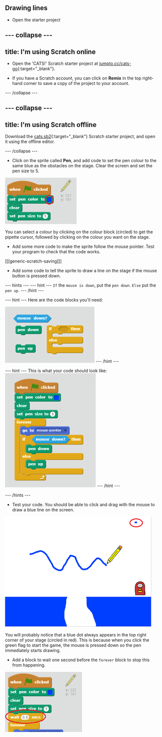 ## Drawing lines

+ Open the starter project

--- collapse ---
---
title: I'm using Scratch online
---

+ Open the 'CATS!' Scratch starter project at [jumpto.cc/cats-go](http://jumpto.cc/cats-go){:target="_blank"}.

+ If you have a Scratch account, you can click on **Remix** in the top right-hand corner to save a copy of the project to your account.


--- /collapse ---

--- collapse ---
---
title: I'm using Scratch offline
---

Download the [cats.sb2](resources/cats.sb2){:target="_blank"} Scratch starter project, and open it using the offline editor.

--- /collapse ---

+ Click on the sprite called **Pen**, and add code to set the pen colour to the same blue as the obstacles on the stage. Clear the screen and set the pen size to 5.

![Set pen color](images/pen-color.png)

You can select a colour by clicking on the colour block (circled) to get the pipette cursor, followed by clicking on the colour you want on the stage.

+ Add some more code to make the sprite follow the mouse pointer. Test your program to check that the code works.

[[[generic-scratch-saving]]]

+ Add some code to tell the sprite to draw a line on the stage if the mouse button is pressed down.

--- hints ---
--- hint ---
`If` the `mouse is down`, put the `pen down`. `Else` put the `pen up`.
--- /hint ---

--- hint ---
Here are the code blocks you'll need:

![Drawing with the pen hint](images/draw-with-pen-hint.png)
--- /hint ---

--- hint ---
This is what your code should look like:
![Drawing with the pen solution](images/draw-with-pen-solution.png)
--- /hint ---

--- /hints ---

+ Test your code. You should be able to click and drag with the mouse to draw a blue line on the screen.

![Draw a line](images/draw-a-line.png)

You will probably notice that a blue dot always appears in the top right corner of your stage (circled in red). This is because when you click the green flag to start the game, the mouse is pressed down so the pen immediately starts drawing.

+ Add a block to wait one second before the `forever` block to stop this from happening.

![Wait half a second](images/wait-half-second.png)

